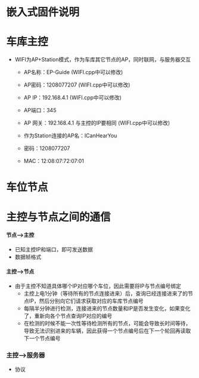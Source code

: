 嵌入式固件说明
=======

# 车库主控
* WIFI为AP+Station模式，作为车库其它节点的AP，同时联网，与服务器交互
  * AP名称：EP-Guide    (WIFI.cpp中可以修改)
  * AP密码：1208077207  (WIFI.cpp中可以修改)
  * AP IP：192.168.4.1                  (WIFI.cpp中可以修改)
  * AP端口：345
  * AP 网关：192.168.4.1  与主控的IP要相同 (WIFI.cpp中可以修改)

  * 作为Station连接的AP名：ICanHearYou
  * 密码：1208077207
  * MAC：12:08:07:72:07:01

# 车位节点



# 主控与节点之间的通信

#### 节点-->主控
* 已知主控IP和端口，即可发送数据
* 数据帧格式

#### 主控-->节点
* 由于主控不知道具体哪个IP对应哪个车位，因此需要将IP与节点编号绑定
  * 主控上电1分钟（等待所有的节点连接进来）后，查询已经连接进来了的节点IP，然后分别向它们请求获取对应的车库节点编号
  * 每隔半分钟进行检测，连接进来的节点数量和IP是否发生变化，如果变化了，重新向各个节点查询IP对应的编号
  * 在检测的时候不能一次性等待检测所有的节点，可能会导致长时间等待，导致无法识别进来的车辆，因此获得一个节点编号后在下一个轮回再读取下一个节点编号

### 主控-->服务器

* 协议

